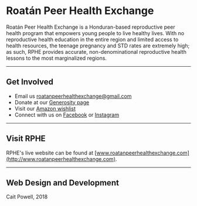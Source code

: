 # Roatán Peer Health Exchange

Roatán Peer Health Exchange is a Honduran-based reproductive peer health program that empowers young people to live healthy lives. With no reproductive health education in the entire region and limited access to health resources, the teenage pregnancy and STD rates are extremely high; as such, RPHE provides accurate, non-denominational reproductive health lessons to the most marginalized regions.

---
## Get Involved
 - Email us <roatanpeerhealthexchange@gmail.com>
 - Donate at our [Generosity page](https://www.generosity.com/medical-fundraising/empowering-women-women-s-health-day-fair)
 - Visit our [Amazon wishlist](https://www.amazon.com/registry/giftlist/2PS3APN8RQM2J/ref=cm_sw_r_cp_ep_ukn_0lcUzbCGYKWZQ)
 - Connect with us on [Facebook](https://www.facebook.com/roatanpeerhealthexchange/) or [Instagram](https://www.instagram.com/roatanpeerhealthexchange/)

---
## Visit RPHE
RPHE's live website can be found at [www.roatanpeerhealthexchange.com](http://www.roatanpeerhealthexchange.com).

---
## Web Design and Development
Cait Powell, 2018
